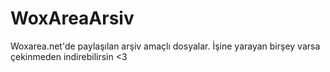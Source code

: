 # WoxAreaArsiv
Woxarea.net'de paylaşılan arşiv amaçlı dosyalar. İşine yarayan birşey varsa çekinmeden indirebilirsin <3
